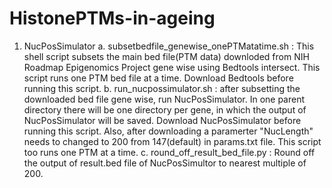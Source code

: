 # HistonePTMs-in-ageing
1. NucPosSimulator
   a. subsetbedfile_genewise_onePTMatatime.sh : This shell script subsets the main bed file(PTM data) downloded from NIH Roadmap Epigenomics Project gene wise using Bedtools intersect. This script runs one PTM bed file at a time. Download Bedtools before running this script.
   b. run_nucpossimulator.sh : after subsetting the downloaded bed file gene wise, run NucPosSimulator. In one parent directory there will be one directory per gene, in which the output of NucPosSimulator will be saved. Download NucPosSimulator before running this script. Also, after downloading a paramerter "NucLength" needs to changed to 200 from 147(default) in params.txt file. This script too runs one PTM at a time.
   c. round_off_result_bed_file.py : Round off the output of result.bed file of NucPosSimultor to nearest multiple of 200.
   
